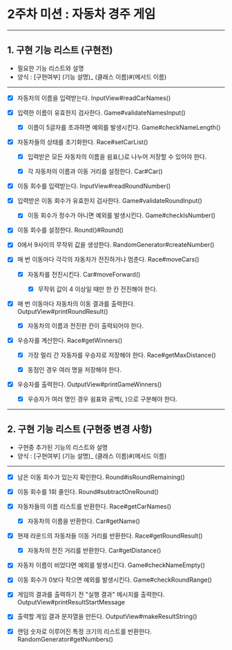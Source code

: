# 2주차 미션 : 자동차 경주 게임

---

## 1. 구현 기능 리스트 (구현전)

- 필요한 기능 리스트와 설명
- 양식 : [구현여부] (기능 설명)_ (클래스 이름)#(메서드 이름)

---

- [x] 자동차의 이름을 입력받는다. InputView#readCarNames()


- [x] 입력한 이름이 유효한지 검사한다. Game#validateNamesInput()
    - [x] 이름이 5글자를 초과하면 예외를 발생시킨다. Game#checkNameLength()


- [x] 자동차들의 상태를 초기화한다. Race#setCarList()
    - [x] 입력받은 모든 자동차의 이름을 쉼표(,)로 나누어 저장할 수 있어야 한다.
    - [x] 각 자동차의 이름과 이동 거리를 설정한다. Car#Car()


- [x] 이동 회수를 입력받는다. InputView#readRoundNumber()


- [x] 입력받은 이동 회수가 유효한지 검사한다. Game#validateRoundInput()
    - [x] 이동 회수가 정수가 아니면 예외를 발생시킨다. Game#checkIsNumber()


- [x] 이동 회수를 설정한다. Round()#Round()


- [x] 0에서 9사이의 무작위 값을 생성한다. RandomGenerator#createNumber()


- [x] 매 번 이동마다 각각의 자동차가 전진하거나 멈춘다. Race#moveCars()
    - [x] 자동차를 전진시킨다. Car#moveForward()
        - [x] 무작위 값이 4 이상일 때만 한 칸 전진해야 한다.


- [x] 매 번 이동마다 자동차의 이동 결과를 출력한다. OutputView#printRoundResult()
    - [x] 자동차의 이름과 전진한 칸이 출력되어야 한다.


- [x] 우승자를 계산한다. Race#getWinners()
    - [x] 가장 멀리 간 자동차를 우승자로 저장해야 한다. Race#getMaxDistance()
    - [x] 동점인 경우 여러 명을 저장해야 한다.


- [x] 우승자를 출력한다. OutputView#printGameWinners()
    - [x] 우승자가 여러 명인 경우 쉼표와 공백(, )으로 구분해야 한다.

---

## 2. 구현 기능 리스트 (구현중 변경 사항)

- 구현중 추가된 기능의 리스트와 설명
- 양식 : [구현여부] (기능 설명)_ (클래스 이름)#(메서드 이름)

---

- [x] 남은 이동 회수가 있는지 확인한다. Round#isRoundRemaining()


- [x] 이동 회수를 1회 줄인다. Round#subtractOneRound()


- [x] 자동차들의 이름 리스트를 반환한다. Race#getCarNames()
    - [x] 자동차의 이름을 반환한다. Car#getName()


- [x] 현재 라운드의 자동차들 이동 거리를 반환한다. Race#getRoundResult()
    - [x] 자동차의 전진 거리를 반환한다. Car#getDistance()


- [x] 자동차 이름이 비었다면 예외를 발생시킨다. Game#checkNameEmpty()


- [x] 이동 회수가 0보다 작으면 예외를 발생시킨다. Game#checkRoundRange()


- [x] 게임의 결과를 출력하기 전 "실행 결과" 메시지를 출력한다. OutputView#printResultStartMessage


- [x] 출력할 게임 결과 문자열을 만든다. OutputView#makeResultString()


- [x] 랜덤 숫자로 이루어진 특정 크기의 리스트를 반환한다. RandomGenerator#getNumbers()